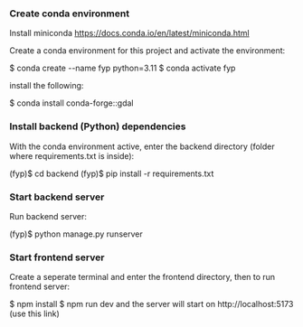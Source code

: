 ### Create conda environment
Install miniconda https://docs.conda.io/en/latest/miniconda.html

Create a conda environment for this project and activate the environment:

$ conda create --name fyp python=3.11
$ conda activate fyp

install the following:

$ conda install conda-forge::gdal


### Install backend (Python) dependencies
With the conda environment active, enter the backend directory (folder where requirements.txt is inside):

(fyp)$ cd backend
(fyp)$ pip install -r requirements.txt


### Start backend server
Run backend server:

(fyp)$ python manage.py runserver


### Start frontend server
Create a seperate terminal and enter the frontend directory, then to run frontend server:

$ npm install
$ npm run dev
and the server will start on http://localhost:5173 (use this link)